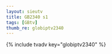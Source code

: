 ```yaml
--- 
layout: sieutv
title: GB2340 s1
tags: [GBtv]
thumb_re: globiptv2340
---
```

{% include tvadv key="globiptv2340" %} 
